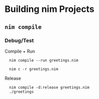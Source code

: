 # Building nim Projects

## `nim compile`

### Debug/Test

Compile + Run

```
  nim compile --run greetings.nim
```

```
  nim c -r greetings.nim
```

Release
```
  nim compile -d:release greetings.nim
  ./greetings
```
